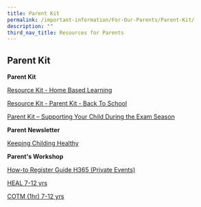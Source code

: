 ```yaml
---
title: Parent Kit
permalink: /important-information/For-Our-Parents/Parent-Kit/
description: ""
third_nav_title: Resources for Parents
---
```

## Parent Kit 

**Parent Kit**

[Resource Kit - Home Based Learning](/files/Resource-Kit-HBL.pdf)

[Resource Kit - Parent Kit - Back To School](/files/Resource-Kit-Parent-Kit-Back-to-School-Updated-final.pdf)

[Parent Kit – Supporting Your Child During the Exam Season](/files/Parent-Kit-Supporting-Your-Child-During-the-Exam-Season.pdf)

**Parent Newsletter**

[Keeping Childing Healthy](https://www.mahabodhi.moe.edu.sg/wp-content/uploads/2021/11/Parents-Newsletter-Edition-1.pdf)

**Parent's Workshop**

[How-to Register Guide H365 (Private Events)](/files/How-to-Register-Guide-H365-Private-Events.pdf)

[HEAL 7-12 yrs](/files/HEAL-7-12-yrs.pdf)

[COTM (1hr) 7-12 yrs](/files/COTM-1hr-7-12-yrs.pdf)